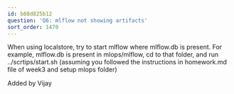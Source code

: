```yaml
---
id: b88d825b12
question: 'Q6: mlflow not showing artifacts'
sort_order: 1470
---
```


When using localstore, try to start mlflow where mlflow.db is present. For example, mlflow.db is present in mlops/mlflow, cd to that folder, and run ../scrtips/start.sh (assuming you followed the instructions in homework.md file of week3 and setup mlops folder)

Added by Vijay

